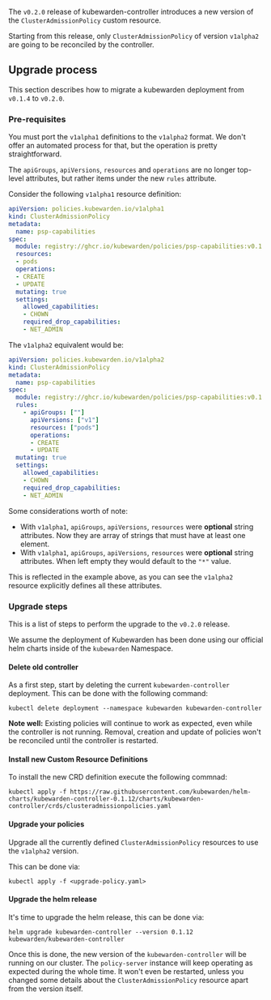The `v0.2.0` release of kubewarden-controller introduces a new version of the `ClusterAdmissionPolicy` custom resource.

Starting from this release, only `ClusterAdmissionPolicy` of version `v1alpha2` are going to be reconciled by the controller.

## Upgrade process

This section describes how to migrate a kubewarden deployment from `v0.1.4` to
`v0.2.0`.

### Pre-requisites

You must port the `v1alpha1` definitions to the `v1alpha2` format. We don't offer an automated process for that,
but the operation is pretty straightforward.

The `apiGroups`, `apiVersions`, `resources` and `operations` are no longer top-level attributes, but rather items under the
new `rules` attribute.

Consider the following `v1alpha1` resource definition:

```yaml
apiVersion: policies.kubewarden.io/v1alpha1
kind: ClusterAdmissionPolicy
metadata:
  name: psp-capabilities
spec:
  module: registry://ghcr.io/kubewarden/policies/psp-capabilities:v0.1.3
  resources:
  - pods
  operations:
  - CREATE
  - UPDATE
  mutating: true
  settings:
    allowed_capabilities:
    - CHOWN
    required_drop_capabilities:
    - NET_ADMIN
```

The `v1alpha2` equivalent would be:

```yaml
apiVersion: policies.kubewarden.io/v1alpha2
kind: ClusterAdmissionPolicy
metadata:
  name: psp-capabilities
spec:
  module: registry://ghcr.io/kubewarden/policies/psp-capabilities:v0.1.3
  rules:
    - apiGroups: [""]
      apiVersions: ["v1"]
      resources: ["pods"]
      operations:
      - CREATE
      - UPDATE
  mutating: true
  settings:
    allowed_capabilities:
    - CHOWN
    required_drop_capabilities:
    - NET_ADMIN
```

Some considerations worth of note:
  * With `v1alpha1`, `apiGroups`, `apiVersions`, `resources` were **optional** string attributes. Now they are array of
    strings that must have at least one element.
  * With `v1alpha1`, `apiGroups`, `apiVersions`, `resources` were **optional** string attributes. 
    When left empty they would default to the `"*"` value.

This is reflected in the example above, as you can see the `v1alpha2` resource explicitly defines all these attributes.

### Upgrade steps

This is a list of steps to perform the upgrade to the `v0.2.0` release.

We assume the deployment of Kubewarden has been done using our official helm charts inside of the `kubewarden`
Namespace.

#### Delete old controller

As a first step, start by deleting the current `kubewarden-controller` deployment.
This can be done with the following command:
```console
kubectl delete deployment --namespace kubewarden kubewarden-controller
```

**Note well:** Existing policies will continue to work as expected, even while the controller is not running. Removal, creation and update of policies won't be reconciled until the controller is restarted.

#### Install new Custom Resource Definitions

To install the new CRD definition execute the following commnad:
```console
kubectl apply -f https://raw.githubusercontent.com/kubewarden/helm-charts/kubewarden-controller-0.1.12/charts/kubewarden-controller/crds/clusteradmissionpolicies.yaml
````

#### Upgrade your policies

Upgrade all the currently defined `ClusterAdmissionPolicy` resources to use the `v1alpha2` version.

This can be done via:
```console
kubectl apply -f <upgrade-policy.yaml>
```

#### Upgrade the helm release

It's time to upgrade the helm release, this can be done via:

```console
helm upgrade kubewarden-controller --version 0.1.12 kubewarden/kubewarden-controller
```

Once this is done, the new version of the `kubewarden-controller` will be running on our cluster. The `policy-server` instance will keep operating as expected during the whole time. It won't even be restarted, unless you
changed some details about the `ClusterAdmissionPolicy` resource apart from the version itself.
